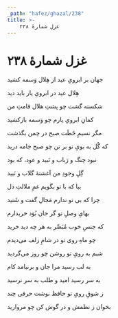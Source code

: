 ```yaml
---
_path: "hafez/ghazal/238"
title: >-
    غزل شمارهٔ ۲۳۸
---
```

# غزل شمارهٔ ۲۳۸

<div class="b" id="bn1"><div class="m1"><p>جهان بر ابرویِ عید از هِلال وَسمه کشید</p></div>
<div class="m2"><p>هِلال عید در ابرویِ یار باید دید</p></div></div>
<div class="b" id="bn2"><div class="m1"><p>شکسته گشت چو پشتِ هلال قامتِ من</p></div>
<div class="m2"><p>کمانِ ابرویِ یارم چو وَسمه بازکشید</p></div></div>
<div class="b" id="bn3"><div class="m1"><p>مگر نسیمِ خَطَت صبح در چمن بگذشت</p></div>
<div class="m2"><p>که گُل به بویِ تو بر تن چو صبح جامه درید</p></div></div>
<div class="b" id="bn4"><div class="m1"><p>نبود چنگ و رَباب و نَبید و عود، که بود</p></div>
<div class="m2"><p>گِلِ وجودِ من آغشتهٔ گلاب و نَبید</p></div></div>
<div class="b" id="bn5"><div class="m1"><p>بیا که با تو بگویم غمِ ملالتِ دل</p></div>
<div class="m2"><p>چرا که بی تو ندارم مَجالِ گفت و شَنید</p></div></div>
<div class="b" id="bn6"><div class="m1"><p>بهایِ وصلِ تو گر جان بُوَد خریدارم</p></div>
<div class="m2"><p>که جنسِ خوب مُبَصِّر به هر چه دید خرید</p></div></div>
<div class="b" id="bn7"><div class="m1"><p>چو ماهِ روی تو در شامِ زلف می‌دیدم</p></div>
<div class="m2"><p>شبم به رویِ تو روشن چو روز می‌گردید</p></div></div>
<div class="b" id="bn8"><div class="m1"><p>به لب رسید مرا جان و برنیامد کام</p></div>
<div class="m2"><p>به سر رسید امید و طلب به سر نرسید</p></div></div>
<div class="b" id="bn9"><div class="m1"><p>ز شوقِ رویِ تو حافظ نوشت حرفی چند</p></div>
<div class="m2"><p>بخوان ز نظمش و در گوش کن چو مروارید</p></div></div>
